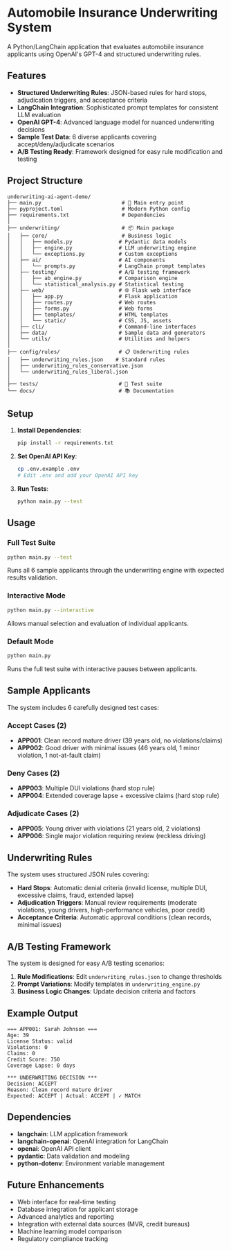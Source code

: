 # Automobile Insurance Underwriting System

A Python/LangChain application that evaluates automobile insurance applicants using OpenAI's GPT-4 and structured underwriting rules.

## Features

- **Structured Underwriting Rules**: JSON-based rules for hard stops, adjudication triggers, and acceptance criteria
- **LangChain Integration**: Sophisticated prompt templates for consistent LLM evaluation
- **OpenAI GPT-4**: Advanced language model for nuanced underwriting decisions
- **Sample Test Data**: 6 diverse applicants covering accept/deny/adjudicate scenarios
- **A/B Testing Ready**: Framework designed for easy rule modification and testing

## Project Structure

```
underwriting-ai-agent-demo/
├── main.py                          # 🎯 Main entry point
├── pyproject.toml                   # Modern Python config
├── requirements.txt                 # Dependencies
│
├── underwriting/                    # 📦 Main package
│   ├── core/                        # Business logic
│   │   ├── models.py               # Pydantic data models
│   │   ├── engine.py               # LLM underwriting engine
│   │   └── exceptions.py           # Custom exceptions
│   ├── ai/                         # AI components
│   │   └── prompts.py              # LangChain prompt templates
│   ├── testing/                    # A/B testing framework
│   │   ├── ab_engine.py            # Comparison engine
│   │   └── statistical_analysis.py # Statistical testing
│   ├── web/                        # 🌐 Flask web interface
│   │   ├── app.py                  # Flask application
│   │   ├── routes.py               # Web routes
│   │   ├── forms.py                # Web forms
│   │   ├── templates/              # HTML templates
│   │   └── static/                 # CSS, JS, assets
│   ├── cli/                        # Command-line interfaces
│   ├── data/                       # Sample data and generators
│   └── utils/                      # Utilities and helpers
│
├── config/rules/                   # 📋 Underwriting rules
│   ├── underwriting_rules.json    # Standard rules
│   ├── underwriting_rules_conservative.json
│   └── underwriting_rules_liberal.json
│
├── tests/                          # 🧪 Test suite
└── docs/                           # 📚 Documentation
```

## Setup

1. **Install Dependencies**:
   ```bash
   pip install -r requirements.txt
   ```

2. **Set OpenAI API Key**:
   ```bash
   cp .env.example .env
   # Edit .env and add your OpenAI API key
   ```

3. **Run Tests**:
   ```bash
   python main.py --test
   ```

## Usage

### Full Test Suite
```bash
python main.py --test
```
Runs all 6 sample applicants through the underwriting engine with expected results validation.

### Interactive Mode
```bash
python main.py --interactive
```
Allows manual selection and evaluation of individual applicants.

### Default Mode
```bash
python main.py
```
Runs the full test suite with interactive pauses between applicants.

## Sample Applicants

The system includes 6 carefully designed test cases:

### Accept Cases (2)
- **APP001**: Clean record mature driver (39 years old, no violations/claims)
- **APP002**: Good driver with minimal issues (46 years old, 1 minor violation, 1 not-at-fault claim)

### Deny Cases (2)  
- **APP003**: Multiple DUI violations (hard stop rule)
- **APP004**: Extended coverage lapse + excessive claims (hard stop rule)

### Adjudicate Cases (2)
- **APP005**: Young driver with violations (21 years old, 2 violations)
- **APP006**: Single major violation requiring review (reckless driving)

## Underwriting Rules

The system uses structured JSON rules covering:

- **Hard Stops**: Automatic denial criteria (invalid license, multiple DUI, excessive claims, fraud, extended lapse)
- **Adjudication Triggers**: Manual review requirements (moderate violations, young drivers, high-performance vehicles, poor credit)
- **Acceptance Criteria**: Automatic approval conditions (clean records, minimal issues)

## A/B Testing Framework

The system is designed for easy A/B testing scenarios:

1. **Rule Modifications**: Edit `underwriting_rules.json` to change thresholds
2. **Prompt Variations**: Modify templates in `underwriting_engine.py`
3. **Business Logic Changes**: Update decision criteria and factors

## Example Output

```
=== APP001: Sarah Johnson ===
Age: 39
License Status: valid
Violations: 0
Claims: 0
Credit Score: 750
Coverage Lapse: 0 days

*** UNDERWRITING DECISION ***
Decision: ACCEPT
Reason: Clean record mature driver
Expected: ACCEPT | Actual: ACCEPT | ✓ MATCH
```

## Dependencies

- **langchain**: LLM application framework
- **langchain-openai**: OpenAI integration for LangChain
- **openai**: OpenAI API client
- **pydantic**: Data validation and modeling
- **python-dotenv**: Environment variable management

## Future Enhancements

- Web interface for real-time testing
- Database integration for applicant storage
- Advanced analytics and reporting
- Integration with external data sources (MVR, credit bureaus)
- Machine learning model comparison
- Regulatory compliance tracking

